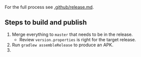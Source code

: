 For the full process see [.github/release.md](https://github.com/TWiStErRob/.github/blob/main/RELEASE.md).

## Steps to build and publish

1. Merge everything to `master` that needs to be in the release.
    * Review `version.properties` is right for the target release.
1. Run `gradlew assembleRelease` to produce an APK.
1. 
